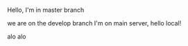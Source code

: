 Hello, I'm in master branch

we are on the develop branch
I'm on main server, hello local!

alo alo
